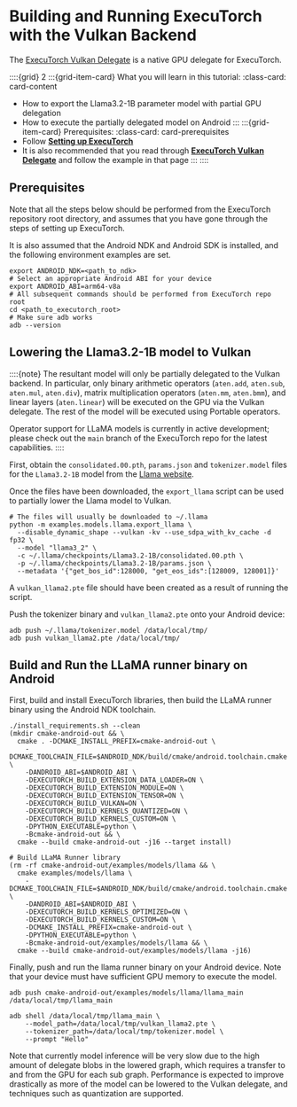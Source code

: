 # Building and Running ExecuTorch with the Vulkan Backend

The [ExecuTorch Vulkan Delegate](./native-delegates-executorch-vulkan-delegate.md)
is a native GPU delegate for ExecuTorch.

<!----This will show a grid card on the page----->
::::{grid} 2
:::{grid-item-card}  What you will learn in this tutorial:
:class-card: card-content
* How to export the Llama3.2-1B parameter model with partial GPU delegation
* How to execute the partially delegated model on Android
:::
:::{grid-item-card}  Prerequisites:
:class-card: card-prerequisites
* Follow [**Setting up ExecuTorch**](./getting-started-setup.md)
* It is also recommended that you read through [**ExecuTorch Vulkan Delegate**](./native-delegates-executorch-vulkan-delegate.md) and follow the example in that page
:::
::::

## Prerequisites

Note that all the steps below should be performed from the ExecuTorch repository
root directory, and assumes that you have gone through the steps of setting up
ExecuTorch.

It is also assumed that the Android NDK and Android SDK is installed, and the
following environment examples are set.

```shell
export ANDROID_NDK=<path_to_ndk>
# Select an appropriate Android ABI for your device
export ANDROID_ABI=arm64-v8a
# All subsequent commands should be performed from ExecuTorch repo root
cd <path_to_executorch_root>
# Make sure adb works
adb --version
```

## Lowering the Llama3.2-1B model to Vulkan

::::{note}
The resultant model will only be partially delegated to the Vulkan backend. In
particular, only binary arithmetic operators (`aten.add`, `aten.sub`,
`aten.mul`, `aten.div`), matrix multiplication operators (`aten.mm`, `aten.bmm`),
and linear layers (`aten.linear`) will be executed on the GPU via the Vulkan
delegate. The rest of the model will be executed using Portable operators.

Operator support for LLaMA models is currently in active development; please
check out the `main` branch of the ExecuTorch repo for the latest capabilities.
::::

First, obtain the `consolidated.00.pth`, `params.json` and `tokenizer.model`
files for the `Llama3.2-1B` model from the [Llama website](https://www.llama.com/llama-downloads/).

Once the files have been downloaded, the `export_llama` script can be used to
partially lower the Llama model to Vulkan.

```shell
# The files will usually be downloaded to ~/.llama
python -m examples.models.llama.export_llama \
  --disable_dynamic_shape --vulkan -kv --use_sdpa_with_kv_cache -d fp32 \
  --model "llama3_2" \ 
  -c ~/.llama/checkpoints/Llama3.2-1B/consolidated.00.pth \
  -p ~/.llama/checkpoints/Llama3.2-1B/params.json \
  --metadata '{"get_bos_id":128000, "get_eos_ids":[128009, 128001]}'
```

A `vulkan_llama2.pte` file should have been created as a result of running the
script.

Push the tokenizer binary and `vulkan_llama2.pte` onto your Android device:

```shell
adb push ~/.llama/tokenizer.model /data/local/tmp/
adb push vulkan_llama2.pte /data/local/tmp/
```

## Build and Run the LLaMA runner binary on Android

First, build and install ExecuTorch libraries, then build the LLaMA runner
binary using the Android NDK toolchain.

```shell
./install_requirements.sh --clean
(mkdir cmake-android-out && \
  cmake . -DCMAKE_INSTALL_PREFIX=cmake-android-out \
    -DCMAKE_TOOLCHAIN_FILE=$ANDROID_NDK/build/cmake/android.toolchain.cmake \
    -DANDROID_ABI=$ANDROID_ABI \
    -DEXECUTORCH_BUILD_EXTENSION_DATA_LOADER=ON \
    -DEXECUTORCH_BUILD_EXTENSION_MODULE=ON \
    -DEXECUTORCH_BUILD_EXTENSION_TENSOR=ON \
    -DEXECUTORCH_BUILD_VULKAN=ON \
    -DEXECUTORCH_BUILD_KERNELS_QUANTIZED=ON \
    -DEXECUTORCH_BUILD_KERNELS_CUSTOM=ON \
    -DPYTHON_EXECUTABLE=python \
    -Bcmake-android-out && \
  cmake --build cmake-android-out -j16 --target install)

# Build LLaMA Runner library
(rm -rf cmake-android-out/examples/models/llama && \
  cmake examples/models/llama \
    -DCMAKE_TOOLCHAIN_FILE=$ANDROID_NDK/build/cmake/android.toolchain.cmake \
    -DANDROID_ABI=$ANDROID_ABI \
    -DEXECUTORCH_BUILD_KERNELS_OPTIMIZED=ON \
    -DEXECUTORCH_BUILD_KERNELS_CUSTOM=ON \
    -DCMAKE_INSTALL_PREFIX=cmake-android-out \
    -DPYTHON_EXECUTABLE=python \
    -Bcmake-android-out/examples/models/llama && \
  cmake --build cmake-android-out/examples/models/llama -j16)
```

Finally, push and run the llama runner binary on your Android device. Note that
your device must have sufficient GPU memory to execute the model.

```shell
adb push cmake-android-out/examples/models/llama/llama_main /data/local/tmp/llama_main

adb shell /data/local/tmp/llama_main \
    --model_path=/data/local/tmp/vulkan_llama2.pte \
    --tokenizer_path=/data/local/tmp/tokenizer.model \
    --prompt "Hello"
```

Note that currently model inference will be very slow due to the high amount of
delegate blobs in the lowered graph, which requires a transfer to and from the
GPU for each sub graph. Performance is expected to improve drastically as more
of the model can be lowered to the Vulkan delegate, and techniques such as
quantization are supported.
